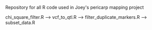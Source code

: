 Repository for all R code used in Joey's pericarp mapping project

chi_square_filter.R --> vcf_to_qtl.R --> filter_duplicate_markers.R --> subset_data.R
